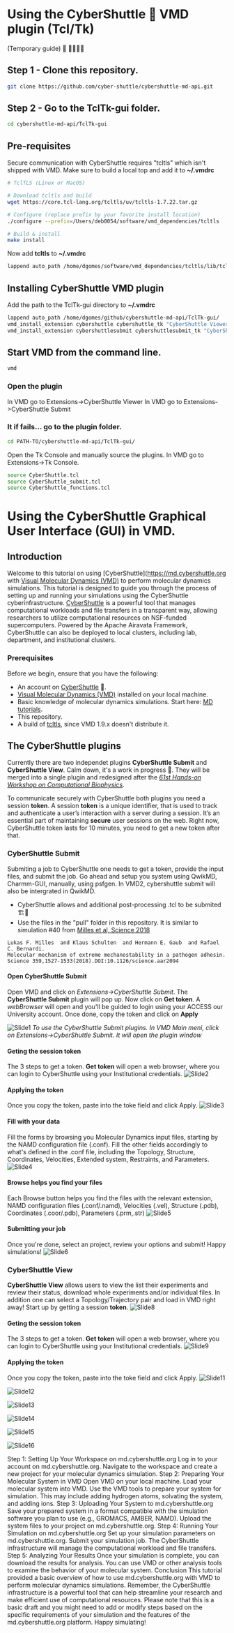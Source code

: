 # Using the CyberShuttle :rocket: VMD plugin (Tcl/Tk)
(Temporary guide) 🚧 👷‍♂️👷‍♀️

## Step 1 - Clone this repository.
```bash
git clone https://github.com/cyber-shuttle/cybershuttle-md-api.git
```

## Step 2 - Go to the TclTk-gui folder.
```bash
cd cybershuttle-md-api/TclTk-gui
```


## Pre-requisites
Secure communication with CyberShuttle requires "tcltls" which isn't shipped with VMD.
Make sure to build a local top and add it to <b>~/.vmdrc</b>
```bash
# TclTLS (Linux or MacOS)

# Download tcltls and build
wget https://core.tcl-lang.org/tcltls/uv/tcltls-1.7.22.tar.gz

# Configure (replace prefix by your favorite install location)
./configure --prefix=/Users/deb0054/software/vmd_dependencies/tcltls 

# Build & install 
make install 
```

Now add **tcltls** to <b>~/.vmdrc</b>
```bash
lappend auto_path /home/dgomes/software/vmd_dependencies/tcltls/lib/tcltls1.7.22/
```

## Installing CyberShuttle VMD plugin
Add the path to the TclTk-gui directory to <b>~/.vmdrc</b>
```bash
lappend auto_path /home/dgomes/github/cybershuttle-md-api/TclTk-gui/
vmd_install_extension cybershuttle cybershuttle_tk "CyberShuttle Viewer"
vmd_install_extension cybershuttlesubmit cybershuttlesubmit_tk "CyberShuttle Submit"
```

## Start VMD from the command line.
```bash
vmd
```
### Open the plugin
In VMD go to Extensions->CyberShuttle Viewer
In VMD go to Extensions->CyberShuttle Submit

### It if fails... go to the plugin folder. 
```bash
cd PATH-TO/cybershuttle-md-api/TclTk-gui/
```
Open the Tk Console and manually source the plugins.
In VMD go to Extensions->Tk Console.
```bash
source CyberShuttle.tcl
source CyberShuttle_submit.tcl
source CyberShuttle_functions.tcl
```


# Using the CyberShuttle Graphical User Interface (GUI) in VMD.
## Introduction
  Welcome to this tutorial on using [CyberShuttle](https://md.cybershuttle.org with [Visual Molecular Dynamics (VMD)](https://www.ks.uiuc.edu/Research/vmd/) to perform molecular dynamics simulations. This tutorial is designed to guide you through the process of setting up and running your simulations using the CyberShuttle cyberinfrastructure. 
[CyberShuttle](https://md.cybershuttle.org) is a powerful tool that manages computational workloads and file transfers in a transparent way, allowing researchers to utilize computational resources on NSF-funded supercomputers. Powered by the Apache Airavata Framework, CyberShuttle can also be deployed to local clusters, including lab, department, and institutional clusters.

### Prerequisites
Before we begin, ensure that you have the following:
* An account on [CyberShuttle](https://md.cybershuttle.org) :rocket:.
* [Visual Molecular Dynamics (VMD)](https://www.ks.uiuc.edu/Research/vmd/) installed on your local machine.
* Basic knowledge of molecular dynamics simulations. Start here: [MD tutorials](https://www.ks.uiuc.edu/Training/Tutorials/).
* This repository.
* A build of [tcltls](https://core.tcl-lang.org/tcltls/index), since VMD 1.9.x doesn't distribute it.

## The CyberShuttle plugins
Currently there are two independet plugins **CyberShuttle Submit** and **CyberShuttle View**. Calm down, it's a work in progress :construction:. They will be merged into a single plugin and redesigned after the [_61st Hands-on Workshop on Computational Biophysics_](https://www.ks.uiuc.edu/Training/Workshop/Auburn2024/). 

To communicate securely with CyberShuttle both plugins you need a session **token**. A session **token** is a unique identifier, that is used to track and authenticate a user’s interaction with a server during a session. It’s an essential part of maintaining **secure** user sessions on the web. Right now, CyberShuttle token lasts for 10 minutes, you need to get a new token after that.

### CyberShuttle Submit
Submiting a job to CyberShuttle one needs to get a token, provide the input files, and submit the job.
Go ahead and setup you system using QwikMD, Charmm-GUI, manually, using psfgen.
In VMD2, cybershuttle submit will also be intergrated in QwikMD.
* CyberShuttle allows and additional post-processing .tcl to be submited 🏗️🚧
* Use the files in the "pull" folder in this repository. It is similar to simulation #40 from [Milles et al, Science 2018](https://doi.org/10.1126/science.aar2094)
```cite
Lukas F. Milles  and Klaus Schulten  and Hermann E. Gaub  and Rafael C. Bernardi.
Molecular mechanism of extreme mechanostability in a pathogen adhesin.
Science 359,1527-1533(2018).DOI:10.1126/science.aar2094
```
#### Open CyberShuttle Submit
Open VMD and click on _Extensions->CyberShuttle Submit_. The **CyberShuttle Submit** plugin will pop up. Now click on **Get token**. A _webBrowser_ will open and you'll be guided to login using your ACCESS our University account. Once done, copy the token and click on **Apply**

![Slide1](images/Slide1.png)
*To use the CyberShuttle Submit plugins. In VMD Main meni, click on Extensions->CyberShuttle Submit. It will open the plugin window*

#### Geting the session token
The 3 steps to get a token. **Get token** will open a web browser, where you can login to CyberShuttle using your Institutional credentials.
![Slide2](images/Slide2.png)

#### Applying the token
Once you copy the token, paste into the toke field and click Apply.
![Slide3](images/Slide3.png)

#### Fill with your data
Fill the forms by browsing you Molecular Dynamics input files, starting by the NAMD configuration file (.conf). Fill the other fields accordingly to what's defined in the .conf file, including the Topology, Structure, Coordinates, Velocities, Extended system, Restraints, and Parameters.
![Slide4](images/Slide4.png)


#### Browse helps you find your files
Each Browse button helps you find the files with the relevant extension, NAMD configuration files (.conf/.namd), Velocities (.vel), Structure (.pdb), Coordinates (.coor/.pdb), Parameters (.prm,.str)
![Slide5](images/Slide5.png)

#### Submitting your job
Once you're done, select an project, review your options and submit! Happy simulations!
![Slide6](images/Slide6.png)

### CyberShuttle View
**CyberShuttle View** allows users to view the list their experiments and review their status, download whole experiments and/or individual files. In addition one can select a Topology/Trajectory pair and load in VMD right away! Start up by getting a session **token**.
![Slide8](images/Slide8.png)

#### Geting the session token
The 3 steps to get a token. **Get token** will open a web browser, where you can login to CyberShuttle using your Institutional credentials.
![Slide9](images/Slide9.png)

#### Applying the token
Once you copy the token, paste into the toke field and click Apply.
![Slide11](images/Slide11.png)


![Slide12](images/Slide12.png)

![Slide13](images/Slide13.png)

![Slide14](images/Slide14.png)

![Slide15](images/Slide15.png)

![Slide16](images/Slide16.png)



Step 1: Setting Up Your Workspace on md.cybershuttle.org
Log in to your account on md.cybershuttle.org.
Navigate to the workspace and create a new project for your molecular dynamics simulation.
Step 2: Preparing Your Molecular System in VMD
Open VMD on your local machine.
Load your molecular system into VMD.
Use the VMD tools to prepare your system for simulation. This may include adding hydrogen atoms, solvating the system, and adding ions.
Step 3: Uploading Your System to md.cybershuttle.org
Save your prepared system in a format compatible with the simulation software you plan to use (e.g., GROMACS, AMBER, NAMD).
Upload the system files to your project on md.cybershuttle.org.
Step 4: Running Your Simulation on md.cybershuttle.org
Set up your simulation parameters on md.cybershuttle.org.
Submit your simulation job. The CyberShuttle infrastructure will manage the computational workload and file transfers.
Step 5: Analyzing Your Results
Once your simulation is complete, you can download the results for analysis. You can use VMD or other analysis tools to examine the behavior of your molecular system.
Conclusion
This tutorial provided a basic overview of how to use md.cybershuttle.org with VMD to perform molecular dynamics simulations. Remember, the CyberShuttle infrastructure is a powerful tool that can help streamline your research and make efficient use of computational resources.
Please note that this is a basic draft and you might need to add or modify steps based on the specific requirements of your simulation and the features of the md.cybershuttle.org platform. Happy simulating!



